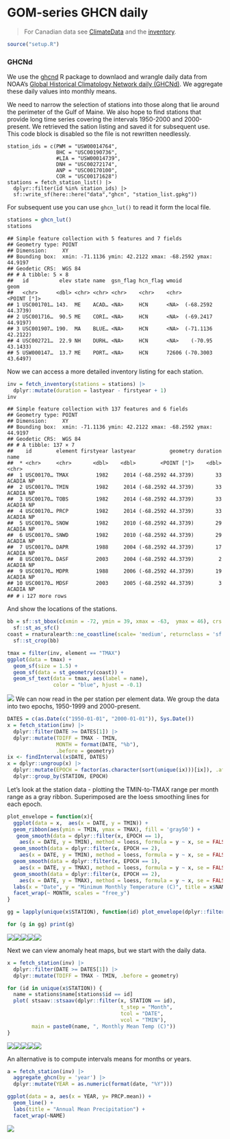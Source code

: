 GOM-series GHCN daily
================

> For Canadian data see [ClimateData](https://climatedata.ca) and the
> [inventory](https://climatedata.ca/download/#station-download).

``` r
source("setup.R")
```

### GHCNd

We use the [ghcnd](https://github.com/BigelowLab/ghcnd) R package to
downlaod and wrangle daily data from NOAA’s [Global Historical
Climatology Network daily
(GHCNd)](https://www.ncei.noaa.gov/products/land-based-station/global-historical-climatology-network-daily).
We aggregate these daily values into monthly means.

We need to narrow the selection of stations into those along that lie
around the perimeter of the Gulf of Maine. We also hope to find stations
that provide long time series covering the intervals 1950-2000 and
2000-present. We retrieved the sation listing and saved it for
subsequent use. This code block is disabled so the file is not rewritten
needlessly.

    station_ids = c(PWM = "USW00014764",
                    BHC = "USC00190736",
                    #LIA = "USW00014739",
                    DNH = "USC00272174",
                    ANP = "USC00170100",
                    COR = "USC00171628")
    stations = fetch_station_list() |>
      dplyr::filter(id %in% station_ids) |>
      sf::write_sf(here::here("data","ghcn", "station_list.gpkg"))

For subsequent use you can use `ghcn_lut()` to read it form the local
file.

``` r
stations = ghcn_lut()
stations
```

    ## Simple feature collection with 5 features and 7 fields
    ## Geometry type: POINT
    ## Dimension:     XY
    ## Bounding box:  xmin: -71.1136 ymin: 42.2122 xmax: -68.2592 ymax: 44.9197
    ## Geodetic CRS:  WGS 84
    ## # A tibble: 5 × 8
    ##   id          elev state name  gsn_flag hcn_flag wmoid               geom
    ##   <chr>      <dbl> <chr> <chr> <chr>    <chr>    <chr>        <POINT [°]>
    ## 1 USC001701… 143.  ME    ACAD… <NA>     HCN      <NA>  (-68.2592 44.3739)
    ## 2 USC001716…  90.5 ME    CORI… <NA>     HCN      <NA>  (-69.2417 44.9197)
    ## 3 USC001907… 190.  MA    BLUE… <NA>     HCN      <NA>  (-71.1136 42.2122)
    ## 4 USC002721…  22.9 NH    DURH… <NA>     HCN      <NA>    (-70.95 43.1433)
    ## 5 USW000147…  13.7 ME    PORT… <NA>     HCN      72606 (-70.3003 43.6497)

Now we can access a more detailed inventory listing for each station.

``` r
inv = fetch_inventory(stations = stations) |>
  dplyr::mutate(duration = lastyear - firstyear + 1)
inv
```

    ## Simple feature collection with 137 features and 6 fields
    ## Geometry type: POINT
    ## Dimension:     XY
    ## Bounding box:  xmin: -71.1136 ymin: 42.2122 xmax: -68.2592 ymax: 44.9197
    ## Geodetic CRS:  WGS 84
    ## # A tibble: 137 × 7
    ##    id        element firstyear lastyear           geometry duration name     
    ##  * <chr>     <chr>       <dbl>    <dbl>        <POINT [°]>    <dbl> <chr>    
    ##  1 USC00170… TMAX         1982     2014 (-68.2592 44.3739)       33 ACADIA NP
    ##  2 USC00170… TMIN         1982     2014 (-68.2592 44.3739)       33 ACADIA NP
    ##  3 USC00170… TOBS         1982     2014 (-68.2592 44.3739)       33 ACADIA NP
    ##  4 USC00170… PRCP         1982     2014 (-68.2592 44.3739)       33 ACADIA NP
    ##  5 USC00170… SNOW         1982     2010 (-68.2592 44.3739)       29 ACADIA NP
    ##  6 USC00170… SNWD         1982     2010 (-68.2592 44.3739)       29 ACADIA NP
    ##  7 USC00170… DAPR         1988     2004 (-68.2592 44.3739)       17 ACADIA NP
    ##  8 USC00170… DASF         2003     2004 (-68.2592 44.3739)        2 ACADIA NP
    ##  9 USC00170… MDPR         1988     2006 (-68.2592 44.3739)       19 ACADIA NP
    ## 10 USC00170… MDSF         2003     2005 (-68.2592 44.3739)        3 ACADIA NP
    ## # ℹ 127 more rows

And show the locations of the stations.

``` r
bb = sf::st_bbox(c(xmin = -72, ymin = 39, xmax = -63,  ymax = 46), crs = 4326) |>
  sf::st_as_sfc()
coast = rnaturalearth::ne_coastline(scale= 'medium', returnclass = 'sf') |>
  sf::st_crop(bb)

tmax = filter(inv, element == "TMAX")
ggplot(data = tmax) +
  geom_sf(size = 1.5) +
  geom_sf(data = st_geometry(coast)) +
  geom_sf_text(data = tmax, aes(label = name), 
               color = "blue", hjust = -0.1)
```

![](README-ghcn_files/figure-gfm/unnamed-chunk-4-1.png)<!-- --> We can
now read in the per station per element data. We group the data into two
epochs, 1950-1999 and 2000-present.

``` r
DATES = c(as.Date(c("1950-01-01", "2000-01-01")), Sys.Date())
x = fetch_station(inv) |>
  dplyr::filter(DATE >= DATES[1]) |>
  dplyr::mutate(TDIFF = TMAX - TMIN, 
                MONTH = format(DATE, "%b"), 
                .before = geometry)
ix <- findInterval(x$DATE, DATES)
x = dplyr::ungroup(x) |>
  dplyr::mutate(EPOCH = factor(as.character(sort(unique(ix)))[ix]), .after = DATE) |>
  dplyr::group_by(STATION, EPOCH) 
```

Let’s look at the station data - plotting the TMIN-to-TMAX range per
month range as a gray ribbon. Superimposed are the loess smoothing lines
for each epoch.

``` r
plot_envelope = function(x){
  ggplot(data = x,  aes(x = DATE, y = TMIN)) +
  geom_ribbon(aes(ymin = TMIN, ymax = TMAX), fill = 'gray50') +
   geom_smooth(data = dplyr::filter(x, EPOCH == 1), 
    aes(x = DATE, y = TMIN), method = loess, formula = y ~ x, se = FALSE, color = "blue") +
  geom_smooth(data = dplyr::filter(x, EPOCH == 2), 
    aes(x = DATE, y = TMIN), method = loess, formula = y ~ x, se = FALSE, color = "orange") +
  geom_smooth(data = dplyr::filter(x, EPOCH == 1), 
    aes(x = DATE, y = TMAX), method = loess, formula = y ~ x, se = FALSE, color = "blue") +
  geom_smooth(data = dplyr::filter(x, EPOCH == 2), 
    aes(x = DATE, y = TMAX), method = loess, formula = y ~ x, se = FALSE, color = "orange") +
  labs(x = "Date", y = "Minimum Monthly Temperature (C)", title = x$NAME[1]) + 
  facet_wrap(~ MONTH, scales = "free_y") 
}

gg = lapply(unique(x$STATION), function(id) plot_envelope(dplyr::filter(x, STATION == id)))

for (g in gg) print(g)
```

![](README-ghcn_files/figure-gfm/unnamed-chunk-6-1.png)<!-- -->![](README-ghcn_files/figure-gfm/unnamed-chunk-6-2.png)<!-- -->![](README-ghcn_files/figure-gfm/unnamed-chunk-6-3.png)<!-- -->![](README-ghcn_files/figure-gfm/unnamed-chunk-6-4.png)<!-- -->![](README-ghcn_files/figure-gfm/unnamed-chunk-6-5.png)<!-- -->

Next we can view anomaly heat maps, but we start with the daily data.

``` r
x = fetch_station(inv) |>
  dplyr::filter(DATE >= DATES[1]) |>
  dplyr::mutate(TDIFF = TMAX - TMIN, .before = geometry)
```

``` r
for (id in unique(x$STATION)) {
  name = stations$name[stations$id == id]
  plot( stsaav::stsaav(dplyr::filter(x, STATION == id),
                                     t_step = "Month",
                                     tcol = "DATE",
                                     vcol = "TMIN"),
        main = paste0(name, ", Monthly Mean Temp (C)"))
}
```

![](README-ghcn_files/figure-gfm/unnamed-chunk-8-1.png)<!-- -->![](README-ghcn_files/figure-gfm/unnamed-chunk-8-2.png)<!-- -->![](README-ghcn_files/figure-gfm/unnamed-chunk-8-3.png)<!-- -->![](README-ghcn_files/figure-gfm/unnamed-chunk-8-4.png)<!-- -->![](README-ghcn_files/figure-gfm/unnamed-chunk-8-5.png)<!-- -->

An alternative is to compute intervals means for months or years.

``` r
a = fetch_station(inv) |>
  aggregate_ghcn(by = 'year') |>
  dplyr::mutate(YEAR = as.numeric(format(date, "%Y")))

ggplot(data = a, aes(x = YEAR, y= PRCP.mean)) + 
  geom_line() + 
  labs(title = "Annual Mean Precipitation") + 
  facet_wrap(~NAME)
```

![](README-ghcn_files/figure-gfm/unnamed-chunk-9-1.png)<!-- -->

